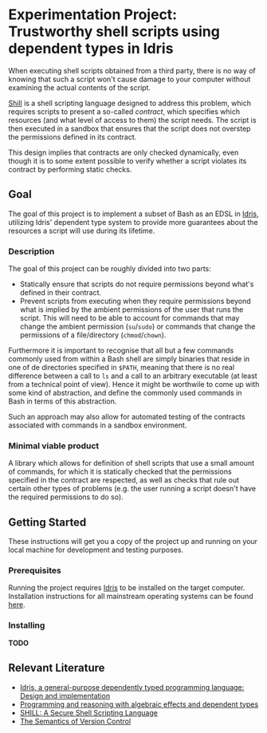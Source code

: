 # Experimentation Project: Trustworthy shell scripts using dependent types in Idris

When executing shell scripts obtained from a third party, there is no way of knowing that such a script won't cause damage to your computer without examining the actual contents of the script. 

[Shill](http://shill.seas.harvard.edu/shill-osdi-2014.pdf) is a shell scripting language designed to address this problem, which requires scripts to present a so-called *contract*, which specifies which resources (and what level of access to them) the script needs. The script is then executed in a sandbox that ensures that the script does not overstep the permissions defined in its contract. 

This design implies that contracts are only checked dynamically, even though it is to some extent possible to verify whether a script violates its contract by performing static checks. 

## Goal

The goal of this project is to implement a subset of Bash as an EDSL in [Idris](https://www.idris-lang.org/), utilizing Idris' dependent type system to provide more guarantees about the resources a script will use during its lifetime. 

### Description

The goal of this project can be roughly divided into two parts:

* Statically ensure that scripts do not require permissions beyond what's defined in their contract. 
* Prevent scripts from executing when they require permissions beyond what is implied by the ambient permissions of the user that runs the script. This will need to be able to account for commands that may change the ambient permission (```su```/```sudo```) or commands that change the permissions of a file/directory (```chmod```/```chown```). 

Furthermore it is important to recognise that all but a few commands commonly used from within a Bash shell are simply binaries that reside in one of de directories specified in ```$PATH```, meaning that there is no real difference between a call to ```ls``` and a call to an arbitrary executable (at least from a technical point of view). Hence it might be worthwile to come up with some kind of abstraction, and define the commonly used commands in Bash in terms of this abstraction.

Such an approach may also allow for automated testing of the contracts associated with commands in a sandbox environment. 

### Minimal viable product

A library which allows for definition of shell scripts that use a small amount of commands, for which it is statically checked that the permissions specified in the contract are respected, as well as checks that rule out certain other types of problems (e.g. the user running a script doesn't have the required permissions to do so). 

## Getting Started

These instructions will get you a copy of the project up and running on your local machine for development and testing purposes. 

### Prerequisites

Running the project requires [Idris](https://www.idris-lang.org/) to be installed on the target computer. Installation instructions for all mainstream operating systems can be found [here](https://github.com/idris-lang/Idris-dev/wiki/Installation-Instructions). 

### Installing

**TODO**

## Relevant Literature

* [Idris, a general-purpose dependently typed programming language: Design and implementation](https://www.cambridge.org/core/journals/journal-of-functional-programming/article/idris-a-generalpurpose-dependently-typed-programming-language-design-and-implementation/418409138B4452969AC0736DB0A2C238)
* [Programming and reasoning with algebraic effects and dependent types](https://dl.acm.org/citation.cfm?id=2500581)
* [SHILL: A Secure Shell Scripting Language](http://shill.seas.harvard.edu/shill-osdi-2014.pdf)
* [The Semantics of Version Control](https://dl.acm.org/citation.cfm?id=2661137)





